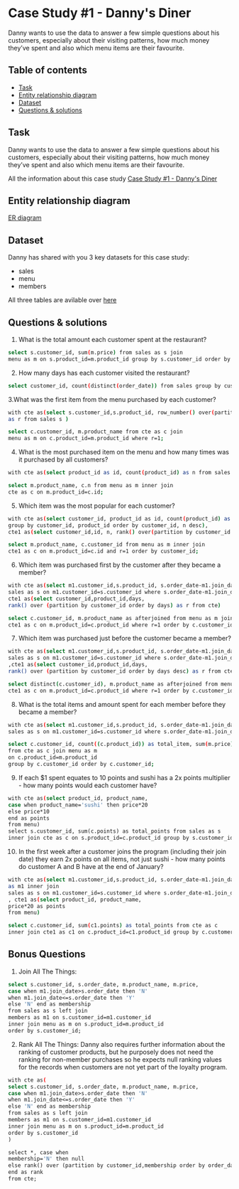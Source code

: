 
# Case Study #1 - Danny's Diner
Danny wants to use the data to answer a few simple questions about his customers, especially about their visiting patterns, how much money they’ve spent and also which menu items are their favourite. 




## Table of contents

 - [Task]()
 - [Entity relationship diagram]()
 - [Dataset]()
 - [Questions & solutions]()


## Task

Danny wants to use the data to answer a few simple questions about his customers, especially about their visiting patterns, how much money they’ve spent and also which menu items are their favourite.

All the information about this case study [Case Study #1 - Danny's Diner](https://8weeksqlchallenge.com/case-study-1/)

## Entity relationship diagram
[ER diagram](https://dbdiagram.io/d/Dannys-Diner-608d07e4b29a09603d12edbd?utm_source=dbdiagram_embed&utm_medium=bottom_open)

## Dataset
Danny has shared with you 3 key datasets for this case study:

- sales
- menu
- members

All three tables are avilable over [here](https://www.db-fiddle.com/f/2rM8RAnq7h5LLDTzZiRWcd/138)
## Questions & solutions
1. What is the total amount each customer spent at the restaurant?

```bash
select s.customer_id, sum(m.price) from sales as s join
menu as m on s.product_id=m.product_id group by s.customer_id order by s.customer_id;
```
2. How many days has each customer visited the restaurant?

```bash
select customer_id, count(distinct(order_date)) from sales group by customer_id;
```
3.What was the first item from the menu purchased by each customer?
```bash
with cte as(select s.customer_id,s.product_id, row_number() over(partition by s.customer_id order by s.customer_id) 
as r from sales s )

select c.customer_id, m.product_name from cte as c join
menu as m on c.product_id=m.product_id where r=1;
```
4. What is the most purchased item on the menu and how many times was it purchased by all customers?
```bash
with cte as(select product_id as id, count(product_id) as n from sales group by product_id order by n desc limit 1)

select m.product_name, c.n from menu as m inner join
cte as c on m.product_id=c.id;
```
5. Which item was the most popular for each customer?
```bash
with cte as(select customer_id, product_id as id, count(product_id) as n from sales 
group by customer_id, product_id order by customer_id, n desc),
cte1 as(select customer_id,id, n, rank() over(partition by customer_id order by n desc) as r from cte)

select m.product_name, c.customer_id from menu as m inner join
cte1 as c on m.product_id=c.id and r=1 order by customer_id;
```
6. Which item was purchased first by the customer after they became a member?
```bash
with cte as(select m1.customer_id,s.product_id, s.order_date-m1.join_date as days from members as m1 inner join
sales as s on m1.customer_id=s.customer_id where s.order_date-m1.join_date>=0),
cte1 as(select customer_id,product_id,days, 
rank() over (partition by customer_id order by days) as r from cte)

select c.customer_id, m.product_name as afterjoined from menu as m join
cte1 as c on m.product_id=c.product_id where r=1 order by c.customer_id;

```
7. Which item was purchased just before the customer became a member?
```bash
with cte as(select m1.customer_id,s.product_id, s.order_date-m1.join_date as days from members as m1 inner join
sales as s on m1.customer_id=s.customer_id where s.order_date-m1.join_date<0)
,cte1 as(select customer_id,product_id,days, 
rank() over (partition by customer_id order by days desc) as r from cte)

select distinct(c.customer_id), m.product_name as afterjoined from menu as m join
cte1 as c on m.product_id=c.product_id where r=1 order by c.customer_id;

```
8. What is the total items and amount spent for each member before they became a member?
```bash
with cte as(select m1.customer_id,s.product_id, s.order_date-m1.join_date as days from members as m1 inner join
sales as s on m1.customer_id=s.customer_id where s.order_date-m1.join_date<0)

select c.customer_id, count((c.product_id)) as total_item, sum(m.price) as total_price
from cte as c join menu as m
on c.product_id=m.product_id
group by c.customer_id order by c.customer_id;

```
9. If each $1 spent equates to 10 points and sushi has a 2x points multiplier - how many points would each customer have?
```bash
with cte as(select product_id, product_name,
case when product_name='sushi' then price*20
else price*10
end as points 
from menu)
select s.customer_id, sum(c.points) as total_points from sales as s
inner join cte as c on s.product_id=c.product_id group by s.customer_id order by s.customer_id;

```
10. In the first week after a customer joins the program (including their join date) they earn 2x points on all items, not just sushi - how many points do customer A and B have at the end of January?
```bash
with cte as(select m1.customer_id,s.product_id, s.order_date-m1.join_date as days from members 
as m1 inner join
sales as s on m1.customer_id=s.customer_id where s.order_date-m1.join_date between 0 and 7)
, cte1 as(select product_id, product_name,
price*20 as points 
from menu)

select c.customer_id, sum(c1.points) as total_points from cte as c
inner join cte1 as c1 on c.product_id=c1.product_id group by c.customer_id order by c.customer_id;
```
## Bonus Questions

1. Join All The Things:

```bash
select s.customer_id, s.order_date, m.product_name, m.price,
case when m1.join_date>s.order_date then 'N'
when m1.join_date<=s.order_date then 'Y'
else 'N' end as membership
from sales as s left join
members as m1 on s.customer_id=m1.customer_id
inner join menu as m on s.product_id=m.product_id
order by s.customer_id;
```

2. Rank All The Things:
Danny also requires further information about the ranking of customer products, but he purposely does not need the ranking for non-member purchases so he expects null ranking values for the records when customers are not yet part of the loyalty program.
```bash
with cte as(
select s.customer_id, s.order_date, m.product_name, m.price,
case when m1.join_date>s.order_date then 'N'
when m1.join_date<=s.order_date then 'Y'
else 'N' end as membership
from sales as s left join
members as m1 on s.customer_id=m1.customer_id
inner join menu as m on s.product_id=m.product_id
order by s.customer_id
)

select *, case when
membership='N' then null
else rank() over (partition by customer_id,membership order by order_date) 
end as rank
from cte;
```